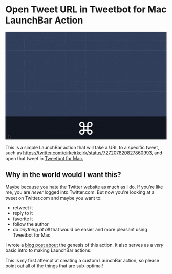 # Open Tweet URL in Tweetbot for Mac LaunchBar Action

![](./open-tweet-in-tweetbot.gif)

This is a simple LaunchBar action that will take a URL to a specific tweet, such as <https://twitter.com/eirkeirkeirk/status/727207820827860993>, and open that tweet in [Tweetbot for Mac.](https://itunes.apple.com/us/app/tweetbot-for-twitter/id557168941?mt=12&at=10lpjW)

## Why in the world would I want this?

Maybe because you hate the Twitter website as much as I do. If you're like me, you are *never* logged into Twitter.com. But now you're looking at a tweet on Twitter.com and maybe you want to:

- retweet it
- reply to it
- favorite it
- follow the author
- do *anything at all* that would be easier and more pleasant using Tweetbot for Mac

I wrote a [blog post about](http://blog.erikphansen.com/open-tweet-links-in-tweetbot-with-launchbar/) the genesis of this action. It also serves as a *very* basic intro to making LaunchBar actions.

This is my first attempt at creating a custom LaunchBar action, so please point out all of the things that are sub-optimal!
